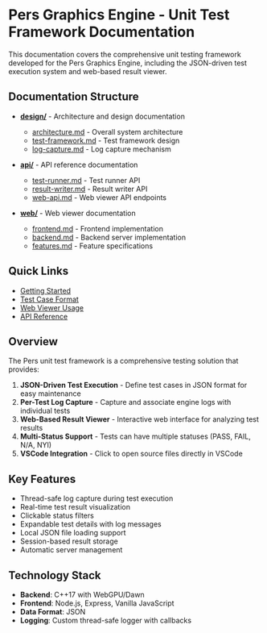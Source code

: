# Pers Graphics Engine - Unit Test Framework Documentation

This documentation covers the comprehensive unit testing framework developed for the Pers Graphics Engine, including the JSON-driven test execution system and web-based result viewer.

## Documentation Structure

- **[design/](design/)** - Architecture and design documentation
  - [architecture.md](design/architecture.md) - Overall system architecture
  - [test-framework.md](design/test-framework.md) - Test framework design
  - [log-capture.md](design/log-capture.md) - Log capture mechanism
  
- **[api/](api/)** - API reference documentation
  - [test-runner.md](api/test-runner.md) - Test runner API
  - [result-writer.md](api/result-writer.md) - Result writer API
  - [web-api.md](api/web-api.md) - Web viewer API endpoints
  
- **[web/](web/)** - Web viewer documentation
  - [frontend.md](web/frontend.md) - Frontend implementation
  - [backend.md](web/backend.md) - Backend server implementation
  - [features.md](web/features.md) - Feature specifications

## Quick Links

- [Getting Started](design/architecture.md#getting-started)
- [Test Case Format](design/test-framework.md#test-case-format)
- [Web Viewer Usage](web/frontend.md#usage)
- [API Reference](api/test-runner.md)

## Overview

The Pers unit test framework is a comprehensive testing solution that provides:

1. **JSON-Driven Test Execution** - Define test cases in JSON format for easy maintenance
2. **Per-Test Log Capture** - Capture and associate engine logs with individual tests
3. **Web-Based Result Viewer** - Interactive web interface for analyzing test results
4. **Multi-Status Support** - Tests can have multiple statuses (PASS, FAIL, N/A, NYI)
5. **VSCode Integration** - Click to open source files directly in VSCode

## Key Features

- Thread-safe log capture during test execution
- Real-time test result visualization
- Clickable status filters
- Expandable test details with log messages
- Local JSON file loading support
- Session-based result storage
- Automatic server management

## Technology Stack

- **Backend**: C++17 with WebGPU/Dawn
- **Frontend**: Node.js, Express, Vanilla JavaScript
- **Data Format**: JSON
- **Logging**: Custom thread-safe logger with callbacks